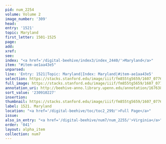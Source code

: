 ```yaml
---
pid: num_2254
volume: Volume 2
image_number: '309'
head:
entry: '1521'
topic: Maryland
first_letter: 1501-1525
page:
add:
xref:
see:
index: "<a href='/digital-beehive/index3/index_2440/'>Maryland</a>"
item: "#item-ae1aa43e5"
unparsed:
line: 'Entry: 1521|Topic: Maryland|Index: Maryland|#item-ae1aa43e5'
selection: https://stacks.stanford.edu/image/iiif/fm855tg5659/1607_0776/359,227,2841,278/full/0/default.jpg
full_image: https://stacks.stanford.edu/image/iiif/fm855tg5659/1607_0776/full/full/0/default.jpg
annotation_uri: http://beehive-anno.library.upenn.edu/annotation/1676383771064
sort_value: '230910227'
insertion:
thumbnail: https://stacks.stanford.edu/image/iiif/fm855tg5659/1607_0776/359,227,600,180/250,/0/default.jpg
label: 1521. Maryland
location: "<a href='/digital-beehive/toc/toc2_299/'>Full Page</a>"
issue:
also_in_entry: "<a href='/digital-beehive/num7/num_2255/'>Virginia</a>"
order: '041'
layout: alpha_item
collection: num7
---
```

